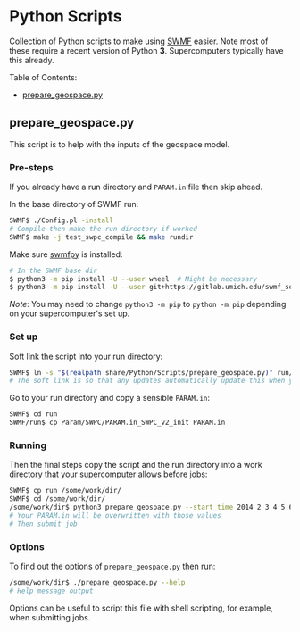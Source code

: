 Python Scripts
==============

Collection of Python scripts to make using [SWMF](https://gitlab.umich.edu/swmf_software/SWMF) easier. Note most of these require a recent version of Python __3__. Supercomputers typically have this already.

Table of Contents:

- [prepare_geospace.py](#prepare_geospacepy)

prepare_geospace.py
-------------------

This script is to help with the inputs of the geospace model.

### Pre-steps

If you already have a run directory and `PARAM.in` file then skip ahead.

In the base directory of SWMF run:

```bash
SWMF$ ./Config.pl -install
# Compile then make the run directory if worked
SWMF$ make -j test_swpc_compile && make rundir
```
Make sure [swmfpy](https://gitlab.umich.edu/swmf_software/swmfpy) is installed:

```bash
# In the SWMF base dir
$ python3 -m pip install -U --user wheel  # Might be necessary
$ python3 -m pip install -U --user git+https://gitlab.umich.edu/swmf_software/swmfpy.git@master
```
*Note*: You may need to change `python3 -m pip` to `python -m pip` depending on your supercomputer's set up.

### Set up


Soft link the script into your run directory:

```bash
SWMF$ ln -s "$(realpath share/Python/Scripts/prepare_geospace.py)" run/
# The soft link is so that any updates automatically update this when you pull
```

Go to your run directory and copy a sensible `PARAM.in`:

```bash
SWMF$ cd run
SWMF/run$ cp Param/SWPC/PARAM.in_SWPC_v2_init PARAM.in
```

### Running

Then the final steps copy the script and the run directory into a work directory that your supercomputer allows before jobs:

```bash
SWMF$ cp run /some/work/dir/
SWMF$ cd /some/work/dir/
/some/work/dir$ python3 prepare_geospace.py --start_time 2014 2 3 4 5 6 --end_time 2014 3 4 5 6 7
# Your PARAM.in will be overwritten with those values
# Then submit job
```

### Options

To find out the options of `prepare_geospace.py` then run:

```bash
/some/work/dir$ ./prepare_geospace.py --help
# Help message output
```

Options can be useful to script this file with shell scripting, for example, when submitting jobs.
